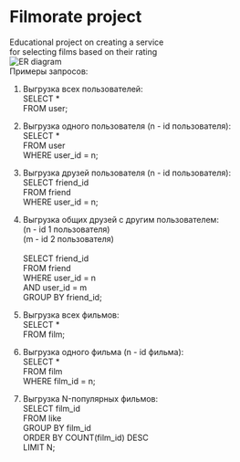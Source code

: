 # Filmorate project
Educational project on creating a service
<br>for selecting films based on their rating
<br>![ER diagram](https://github.com/gorden73/java-filmorate/blob/add-friends-likes/er-filmorate/ER-filmorate.png)
<br>Примеры запросов:
1. Выгрузка всех пользователей:
   <br>SELECT *
   <br>FROM user;

2. Выгрузка одного пользователя (n - id пользователя):
   <br>SELECT *
   <br>FROM user
   <br>WHERE user_id = n;

3. Выгрузка друзей пользователя (n - id пользователя):
   <br>SELECT friend_id
   <br>FROM friend
   <br>WHERE user_id = n;

4. Выгрузка общих друзей
с другим пользователем: <br>(n - id 1 пользователя)
   <br>(m - id 2 пользователя)		
   <br>SELECT friend_id
   <br>FROM friend
   <br>WHERE user_id = n
   <br>AND user_id = m
   <br>GROUP BY friend_id;

5. Выгрузка всех фильмов:
   <br>SELECT *
   <br>FROM film;

6. Выгрузка одного фильма (n - id фильма):
   <br>SELECT *
   <br>FROM film
   <br>WHERE film_id = n;

7. Выгрузка N-популярных фильмов:
   <br>SELECT film_id
   <br>FROM like
   <br>GROUP BY film_id
   <br>ORDER BY COUNT(film_id) DESC
   <br>LIMIT N;